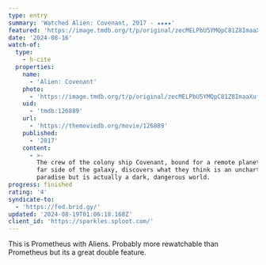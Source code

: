 ```yaml
---
type: entry
summary: 'Watched Alien: Covenant, 2017 - ★★★★'
featured: 'https://image.tmdb.org/t/p/original/zecMELPbU5YMQpC81Z8ImaaXuf9.jpg'
date: '2024-08-16'
watch-of:
  type:
    - h-cite
  properties:
    name:
      - 'Alien: Covenant'
    photo:
      - 'https://image.tmdb.org/t/p/original/zecMELPbU5YMQpC81Z8ImaaXuf9.jpg'
    uid:
      - 'tmdb:126889'
    url:
      - 'https://themoviedb.org/movie/126889'
    published:
      - '2017'
    content:
      - >-
        The crew of the colony ship Covenant, bound for a remote planet on the
        far side of the galaxy, discovers what they think is an uncharted
        paradise but is actually a dark, dangerous world.
progress: finished
rating: '4'
syndicate-to:
  - 'https://fed.brid.gy/'
updated: '2024-08-19T01:06:18.168Z'
client_id: 'https://sparkles.sploot.com/'
---
```

This is Prometheus with Aliens. Probably more rewatchable than Prometheus but its a great double feature.
